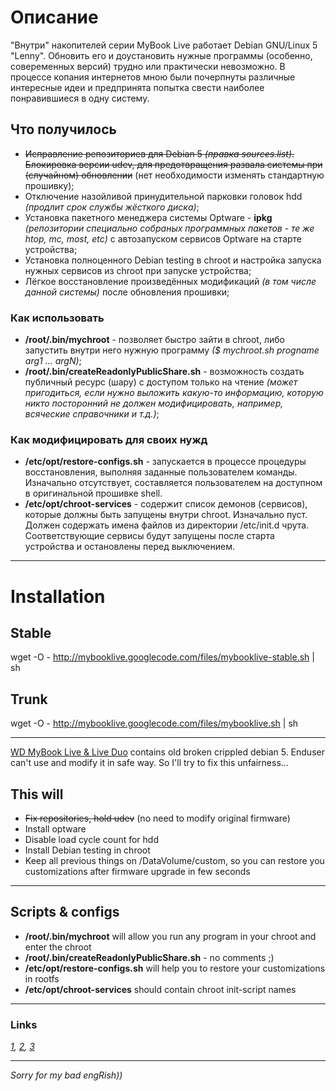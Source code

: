 # Описание #
"Внутри" накопителей серии MyBook Live работает Debian GNU/Linux 5 "Lenny". Обновить его и доустановить нужные программы (особенно, совеременных версий) трудно или практически невозможно. В процессе копания интернетов мною были почерпнуты различные интересные идеи и предпринята попытка свести наиболее понравившиеся в одну систему.

## Что получилось ##
  * ~~Исправление репозиториев для Debian 5 _(правка sources.list)_. Блокировка версии udev, для предотвращения развала системы при (случайном) обновлении~~ (нет необходимости изменять стандартную прошивку);
  * Отключение назойливой принудительной парковки головок hdd _(продлит срок службы жёсткого диска)_;
  * Установка пакетного менеджера системы Optware - **ipkg** _(репозитории специально собраных программных пакетов - те же htop, mc, most, etc)_ с автозапуском сервисов Optware на старте устройства;
  * Установка полноценного Debian testing в chroot и настройка запуска нужных сервисов из chroot при запуске устройства;
  * Лёгкое восстановление произведённых модификаций _(в том числе данной системы)_ после обновления прошивки;

### Как использовать ###
  * **/root/.bin/mychroot** - позволяет быстро зайти в chroot, либо запустить внутри него нужную программу _($ mychroot.sh progname arg1 ... argN)_;
  * **/root/.bin/createReadonlyPublicShare.sh** - возможность создать публичный ресурс (шару) с доступом только на чтение _(может пригодиться, если нужно выложить какую-то информацию, которую никто посторонний не должен модифицировать, например, всяческие справочники и т.д.)_;

### Как модифицировать для своих нужд ###
  * **/etc/opt/restore-configs.sh** - запускается в процессе процедуры восстановления, выполняя заданные пользователем команды. Изначально отсутствует, составляется пользователем на доступном в оригинальной прошивке shell.
  * **/etc/opt/chroot-services** - содержит список демонов (сервисов), которые должны быть запущены внутри chroot. Изначально пуст. Должен содержать имена файлов из директории /etc/init.d чрута. Соответствующие сервисы будут запущены после старта устройства и остановлены перед выключением.

---

# Installation #

## Stable ##
wget -O - http://mybooklive.googlecode.com/files/mybooklive-stable.sh | sh

## Trunk ##
wget -O - http://mybooklive.googlecode.com/files/mybooklive.sh | sh

---

[WD MyBook Live & Live Duo](http://www.wdc.com/ru/products/products.aspx?id=280) contains old broken crippled debian 5. Enduser can't use and modify it in safe way. So I'll try to fix this unfairness...
## This will ##
  * ~~Fix repositories, hold udev~~ (no need to modify original firmware)
  * Install optware
  * Disable load cycle count for hdd
  * Install Debian testing in chroot
  * Keep all previous things on /DataVolume/custom, so you can restore you customizations after firmware upgrade in few seconds

---

## Scripts & configs ##
  * **/root/.bin/mychroot** will allow you run any program in your chroot and enter the chroot
  * **/root/.bin/createReadonlyPublicShare.sh** - no comments ;)
  * **/etc/opt/restore-configs.sh** will help you to restore your customizations in rootfs
  * **/etc/opt/chroot-services** should contain chroot init-script names

---

### Links ###
_[1](http://mybookworld.wikidot.com/mybook-live), [2](http://colekcolek.com/2011/12/20/hack-wd-book-live/), [3](http://wiki.debian.org/Debootstrap)_


---

_Sorry for my bad engRish))_